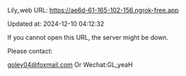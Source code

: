Lily_web URL: https://ae6d-61-165-102-156.ngrok-free.app

Updated at: 2024-12-10 04:12:32

If you cannot open this URL, the server might be down.

Please contact: 

goley04@foxmail.com Or Wechat:GL_yeaH